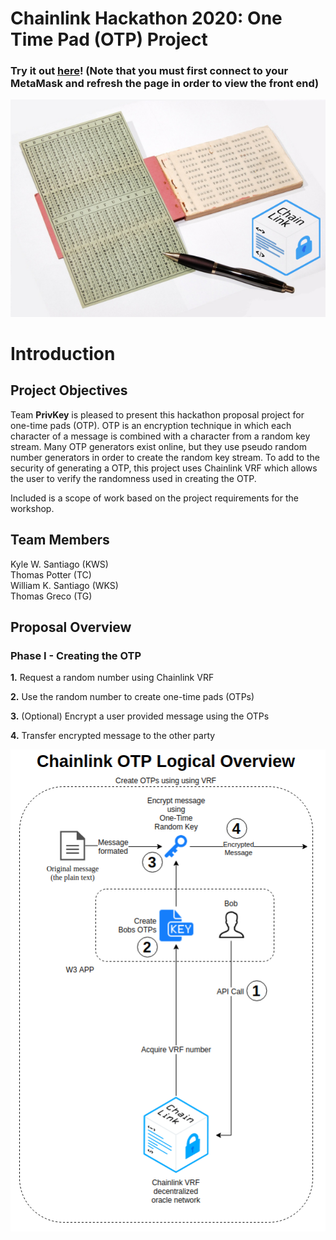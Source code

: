 # Chainlink Hackathon 2020: One Time Pad (OTP) Project

### Try it out [here](http://otp-frontend.s3-website-us-east-1.amazonaws.com/)! (Note that you must first connect to your MetaMask and refresh the page in order to view the front end)

<p align="center">
  <img src="./images/OTP_center.png" />
</p>

# Introduction

## Project Objectives

Team **PrivKey** is pleased to present this hackathon proposal project for one-time pads (OTP). OTP is an encryption technique in which each character of a message is combined with a character from a random key stream. Many OTP generators exist online, but they use pseudo random number generators in order to create the random key stream. To add to the security of generating a OTP, this project uses Chainlink VRF which allows the user to verify the randomness used in creating the OTP.

Included is a scope of work based on the project requirements for the workshop.

## Team Members

Kyle W. Santiago (KWS)\
Thomas Potter (TC)\
William K. Santiago (WKS)\
Thomas Greco (TG)

## Proposal Overview

### Phase I - Creating the OTP

**1.** Request a random number using Chainlink VRF

**2.** Use the random number to create one-time pads (OTPs)

**3.** (Optional) Encrypt a user provided message using the OTPs

**4.** Transfer encrypted message to the other party


<p align="center">
  <img src="./images/Chainlink_OTP_Overview.png" />
</p>

